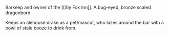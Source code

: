 Barkeep and owner of the [[Sly Fox Inn]]. A bug-eyed, bronze scaled dragonborn.

Keeps an alehouse drake as a pet/mascot, who lazes around the bar with a bowl of stale booze to drink from.